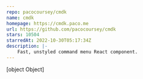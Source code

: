 ```yaml
---
repo: pacocoursey/cmdk
name: cmdk
homepage: https://cmdk.paco.me
url: https://github.com/pacocoursey/cmdk
stars: 10504
starredAt: 2022-10-30T05:17:34Z
description: |-
    Fast, unstyled command menu React component.
---
```


[object Object]
